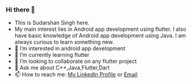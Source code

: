 ### Hi there 👋
- This is Sudarshan Singh here.
- My main interest lies in Android app development using flutter. I also have basic knowledge of Android app development using Java. I am always curious to learn something new.
- 👀 I’m interested in android app development
- 🌱 I’m currently learning flutter 
- 💞️ I’m looking to collaborate on any flutter project
- 💬 Ask me about C++,Java,Flutter,Dart
- 📫 How to reach me: [My Linkedln Profile](https://www.linkedin.com/in/sudarshan-singh/) or [Email](mailto:sudarshansingh046.com?subject=[GitHub])

<!---
sudarshansingh046/sudarshansingh046 is a ✨ special ✨ repository because its `README.md` (this file) appears on your GitHub profile.
You can click the Preview link to take a look at your changes.
--->


<!--
**sudarshansingh046/sudarshansingh046** is a ✨ _special_ ✨ repository because its `README.md` (this file) appears on your GitHub profile.

Here are some ideas to get you started:

- 🔭 I’m currently working on ...
- 🌱 I’m currently learning ...
- 👯 I’m looking to collaborate on ...
- 🤔 I’m looking for help with ...
- 💬 Ask me about ...
- 📫 How to reach me: ...
- 😄 Pronouns: ...
- ⚡ Fun fact: ...
-->
